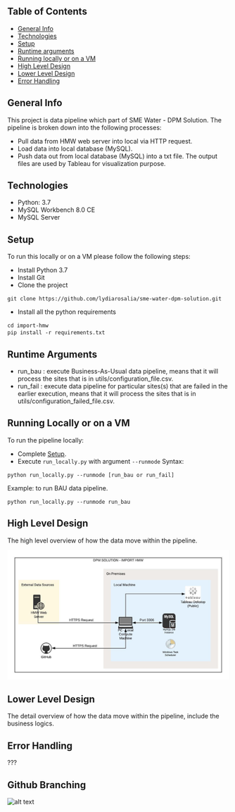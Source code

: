 ## Table of Contents
* [General Info](#General-Info)
* [Technologies](#Technologies)
* [Setup](#Setup)
* [Runtime arguments](#Runtime-Arguments)
* [Running locally or on a VM](Running-Locally-or-on-a-VM)
* [High Level Design](#High-Level-Design)
* [Lower Level Design](#Lower-Level-Design)
* [Error Handling](#Error-Handling)

## General Info
This project is data pipeline which part of SME Water - DPM Solution. The pipeline is broken down into the following processes:
* Pull data from HMW web server into local via HTTP request.
* Load data into local database (MySQL).
* Push data out from local database (MySQL) into a txt file. The output files are used by Tableau for visualization purpose.

## Technologies
* Python: 3.7
* MySQL Workbench 8.0 CE
* MySQL Server
	
## Setup
To run this locally or on a VM please follow the following steps:
* Install Python 3.7
* Install Git
* Clone the project
```
git clone https://github.com/lydiarosalia/sme-water-dpm-solution.git
```

* Install all the python requirements
```
cd import-hmw
pip install -r requirements.txt
```

## Runtime Arguments
* run_bau : execute Business-As-Usual data pipeline, means that it will process the sites that is in utils/configuration_file.csv.
* run_fail : execute data pipeline for particular sites(s) that are failed in the earlier execution, means that it will process the sites that is in utils/configuration_failed_file.csv.
  
## Running Locally or on a VM
To run the pipeline locally:
* Complete [Setup](#setup).
* Execute `run_locally.py` with argument `--runmode`
Syntax:
```
python run_locally.py --runmode [run_bau or run_fail]
```
Example: to run BAU data pipeline.
```
python run_locally.py --runmode run_bau
```

## High Level Design
The high level overview of how the data move within the pipeline.

![alt text](import-hmw/images/high-level-design-v02.jpeg)

## Lower Level Design
The detail overview of how the data move within the pipeline, include the business logics.

## Error Handling
???

## Github Branching
![alt text](import-hmw/images/github-branching-v01.jpeg)
